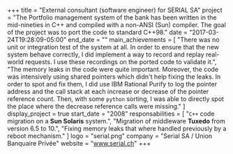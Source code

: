 +++
title = "External consultant (software engineer) for SERIAL SA"
project = "The Portfolio management system of the bank has been written in the mid-nineties in C++ and compiled with a non-ANSI (Sun) compiler. The goal of the project was to port the code to standard C++98."
date = "2017-03-24T19:28:09-05:00"
end_date = ""
main_achievements = [
  "There was no unit or integration test of the system at all. In order to ensure that the new system behave correctly, I did implement a way to record and replay real-world requests. I use these recordings on the ported code to validate it.",
  "The memory leaks in the code were quite important. Moreover, the code was intensively using shared pointers which didn't help fixing the leaks. In order to spot and fix them, I did use IBM Rational Purify to log the pointer address and the call stack at each increase or decrease of the pointer reference count. Then, with some `python` sorting, I was able to directly spot the place where the decrease reference calls were missing."
]
display_project = true
start_date = "2008"
responsabilities = [
  "`C++` code migration on a **Sun Solaris** system.",
  "Migration of middleware **Tuxedo** from version 6.5 to 10.",
  "Fixing memory leaks that where handled previously by a reboot mechanism."
]
logo = "serial.png"
company = "Serial SA / Union Banquaire Privée"
website = "www.serial.ch"
+++
